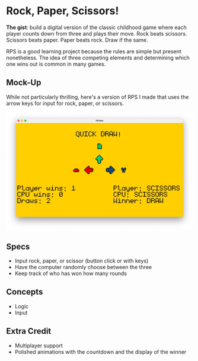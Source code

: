 # Rock, Paper, Scissors!

**The gist**: build a digital version of the classic childhood game where each player counts down from three and plays their move. Rock beats scissors. Scissors beats paper. Paper beats rock. Draw if the same.

RPS is a good learning project because the rules are simple but present nonetheless. The idea of three competing elements and determining which one wins out is common in many games.

## Mock-Up

While not particularly thrilling, here's a version of RPS I made that uses the arrow keys for input for rock, paper, or scissors.

![Screenshot of a red rock, green paper, and blue scissors with arrows and tallies of who has won with the title of 'Quick Draw!'](./img/rock-paper-scissors.webp)

## Specs

- Input rock, paper, or scissor (button click or with keys)
- Have the computer randomly choose between the three
- Keep track of who has won how many rounds

## Concepts

- Logic
- Input

## Extra Credit

- Multiplayer support
- Polished animations with the countdown and the display of the winner

